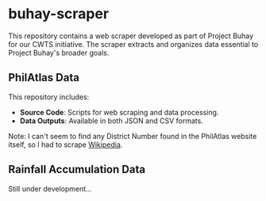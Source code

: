 # buhay-scraper
This repository contains a web scraper developed as part of Project Buhay for our CWTS initiative. The scraper extracts and organizes data essential to Project Buhay's broader goals.

## PhilAtlas Data
This repository includes:
 - **Source Code**: Scripts for web scraping and data processing.
 - **Data Outputs**: Available in both JSON and CSV formats.

Note: I can't seem to find any District Number found in the PhilAtlas website itself, so I had to scrape [Wikipedia](https://en.wikipedia.org/wiki/List_of_barangays_in_Quezon_City).

## Rainfall Accumulation Data
Still under development...
